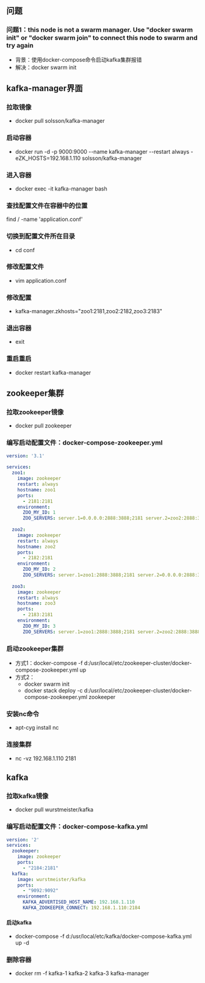 ## 问题

### 问题1：this node is not a swarm manager. Use "docker swarm init" or "docker swarm join" to connect this node to swarm and try again
* 背景：使用docker-compose命令启动kafka集群报错
* 解决：docker swarm init

## kafka-manager界面
### 拉取镜像
* docker pull solsson/kafka-manager

### 启动容器
* docker run -d -p 9000:9000 --name kafka-manager --restart always -eZK_HOSTS=192.168.1.110 solsson/kafka-manager

### 进入容器
* docker exec -it kafka-manager bash

### 查找配置文件在容器中的位置
find / -name 'application.conf'

### 切换到配置文件所在目录
* cd conf

### 修改配置文件
* vim application.conf

### 修改配置
* kafka-manager.zkhosts="zoo1:2181,zoo2:2182,zoo3:2183"

### 退出容器
* exit

### 重启重启
* docker restart kafka-manager

## zookeeper集群

### 拉取zookeeper镜像
* docker pull zookeeper

### 编写启动配置文件：docker-compose-zookeeper.yml
```docker-compose-zookeeper.yml
version: '3.1'
 
services:
  zoo1:
    image: zookeeper
    restart: always
    hostname: zoo1
    ports:
      - 2181:2181
    environment:
      ZOO_MY_ID: 1
      ZOO_SERVERS: server.1=0.0.0.0:2888:3888;2181 server.2=zoo2:2888:3888;2181 server.3=zoo3:2888:3888;2181
 
  zoo2:
    image: zookeeper
    restart: always
    hostname: zoo2
    ports:
      - 2182:2181
    environment:
      ZOO_MY_ID: 2
      ZOO_SERVERS: server.1=zoo1:2888:3888;2181 server.2=0.0.0.0:2888:3888;2181 server.3=zoo3:2888:3888;2181
 
  zoo3:
    image: zookeeper
    restart: always
    hostname: zoo3
    ports:
      - 2183:2181
    environment:
      ZOO_MY_ID: 3
      ZOO_SERVERS: server.1=zoo1:2888:3888;2181 server.2=zoo2:2888:3888;2181 server.3=0.0.0.0:2888:3888;2181
```

### 启动zookeeper集群
* 方式1：docker-compose -f d:/usr/local/etc/zookeeper-cluster/docker-compose-zookeeper.yml up
* 方式2：
    * docker swarm init
    * docker stack deploy -c d:/usr/local/etc/zookeeper-cluster/docker-compose-zookeeper.yml zookeeper
    
### 安装nc命令
* apt-cyg install nc

### 连接集群
* nc -vz 192.168.1.110 2181

## kafka
### 拉取kafka镜像
* docker pull wurstmeister/kafka

### 编写启动配置文件：docker-compose-kafka.yml
```docker-compose-kafka.yml
version: '2'
services:
  zookeeper:
    image: zookeeper
    ports:
      - "2184:2181"
  kafka:
    image: wurstmeister/kafka
    ports:
      - "9092:9092"
    environment:
      KAFKA_ADVERTISED_HOST_NAME: 192.168.1.110
      KAFKA_ZOOKEEPER_CONNECT: 192.168.1.110:2184
```

#### 启动kafka
* docker-compose -f d:/usr/local/etc/kafka/docker-compose-kafka.yml up -d

### 删除容器
* docker rm -f kafka-1 kafka-2 kafka-3 kafka-manager
